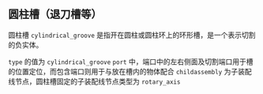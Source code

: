 #

## 圆柱槽（退刀槽等）

圆柱槽 `cylindrical_groove` 是指开在圆柱或圆柱环上的环形槽，是一个表示切割的负实体。

`type` 的值为 `cylindrical_groove`
`port` 中，端口中的左右侧面及切割端口用于槽的位置定位，而包含端口则用于与放在槽内的物体配合
`childassembly` 为子装配线节点，圆柱槽固定的子装配线节点类型为 `rotary_axis`
